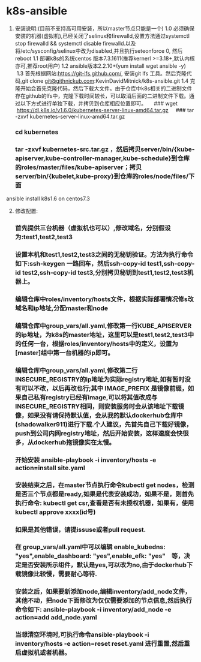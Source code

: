 
   
# k8s-ansible

1.  安装说明:(目前不支持高可用安装，所以master节点只能是一个)
  1.0 必须确保安装的机器(虚拟机),已经关闭了selinux和firewalld,设置方法通过systemctl stop firewalld && systemctl disable firewalld.以及将/etc/sysconfig/selinux中改为disabled,并且执行seteonforce 0, 然后reboot
  1.1  部署k8s的系统centos 版本7.3.1611(推荐kernerl >=3.18+,默认内核亦可,推荐root用户)
  1.2  ansible版本2.2.10+(yum install wget ansible -y)
  1.3  首先根据网站:https://git-lfs.github.com/, 安装git lfs 工具。然后克隆代码,git clone git@githnickub.com:KevinDavidMitnick/k8s-ansible.git
  1.4  克隆开始会首先克隆代码，然后下载大文件。由于仓库中k8s相关的二进制文件存在github的lfs中，克隆下载时间较长，可以取消后面的二进制文件下载。通过以下方式进行单独下载，并拷贝到仓库相应位置即可。
     ### wget  https://dl.k8s.io/v1.6.0/kubernetes-server-linux-amd64.tar.gz
     ### tar -zxvf  kubernetes-server-linux-amd64.tar.gz
     ### cd kubernetes 
     ### tar -zxvf kubernetes-src.tar.gz ，然后拷贝server/bin/{kube-apiserver,kube-controller-manager,kube-schedule}到仓库的roles/master/files/kube-apiserver；拷贝server/bin/{kubelet,kube-proxy}到仓库的roles/node/files/下面
ansible install k8s1.6 on centos7.3

2.  修改配置:
    ### 首先提供三台机器（虚拟机也可以）,修改域名，分别假设为:test1,test2,test3
    ### 设置本机和test1,test2,test3之间的无秘钥验证。方法为执行命令如下:ssh-keygen 一路回车，然后ssh-copy-id test1,ssh-copy-id test2,ssh-copy-id test3,分别拷贝秘钥到test1,test2,test3机器上。
    ### 编辑仓库中roles/inventory/hosts文件，根据实际部署情况修s改域名和ip地址,分配master和node
    ### 编辑仓库中group_vars/all.yaml,修改第一行KUBE_APISERVER的ip地址，为k8s的master地址，这里可以是test1,test2,test3中的任何一台，根据roles/inventory/hosts中的定义，设置为[master]组中第一台机器的ip即可。
    ### 编辑仓库中group_vars/all.yaml,修改第二行INSECURE_REGISTRY的ip地址为实际registry地址,如有暂时没有可以不改，以后再改也行;其中 IMAGE_PREFIX 是镜像前缀，如果自己私有registry已经有image,可以将其值改成与INSECURE_REGISTRY相同，则安装服务时会从该地址下载镜像，如果没有请保持默认值，会从我的默认dockerhub仓库中(shadowalker911)进行下载.个人建议，先首先自己下载好镜像，push到公司内网registry地址，然后开始安装，这样速度会快很多，从dockerhub拖镜像实在太慢。
    ### 开始安装 ansible-playbook -i inventory/hosts -e action=install site.yaml
    ### 安装结束之后，在master节点执行命令kubectl get nodes，检测是否三个节点都是ready,如果是代表安装成功，如果不是，则首先执行命令: kubectl get csr,查看是否有未授权机器，如果有，使用kubectl approve xxxx(id号)
    ### 如果是其他错误，请提issuse或者pull request.
    ### 在 group_vars/all.yaml中可以编辑 enable_kubedns: "yes",enable_dashboard: "yes",enable_efk: "yes"　等，决定是否安装所示组件，默认是yes,可以改为no,由于dockerhub下载镜像比较慢，需要耐心等待.
    ### 安装之后，如果要新添加node,编辑inventory/add_node文件，其他不动，把node下面修改为仅仅需要添加的节点信息,然后执行命令如下: ansible-playbook -i inventory/add_node -e action=add add_node.yaml
    ### 当想清空环境时,可执行命令ansible-playbook -i inventory/hosts -e action=reset reset.yaml 进行重置,然后重启虚拟机或者机器。


